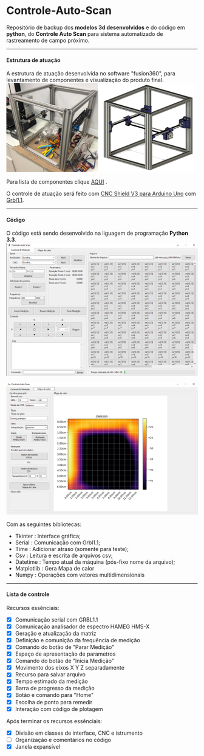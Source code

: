 # Controle-Auto-Scan
Repositório de backup dos **modelos 3d desenvolvidos** e do código em **python**, do **Controle Auto Scan** para sistema automatizado de rastreamento de campo próximo.
****
#### Estrutura de atuação
A estrutura de atuação desenvolvida no software "fusion360", para levantamento de componentes e visualização do produto final.
![N|Solid](/images/IMG1.png)

Para lista de componentes clique [AQUI](https://docs.google.com/document/d/15HYgylcvzmUAGObxVd7cbkju6tUG08WlYevftHTd1gw/edit?usp=sharing) .

O controle de atuação será feito com [CNC Shield V3 para Arduino Uno](https://www.filipeflop.com/produto/cnc-shield-v3-para-arduino-impressora-3d/) com [Grbl1.1](https://github.com/grbl/grbl).
****
#### Código
O código está sendo desenvolvido na liguagem de programação **Python 3.3**.
![N|Solid](/images/IMG2.png)

![N|Solid](/images/IMG6.png)

Com as seguintes bibliotecas:
- Tkinter : Interface gráfica;
- Serial : Comunicação com Grbl1.1;
- Time : Adicionar atraso (somente para teste);
- Csv : Leitura e escrita de arquivos csv;
- Datetime : Tempo atual da máquina (pós-fixo nome da arquivo);
- Matplotlib : Gera Mapa de calor
- Numpy : Operações com vetores multidimensionais
****
#### Lista de controle 
Recursos essênciais:
- [x] Comunicação serial com GRBL1.1
- [x] Comunicação analisador de espectro HAMEG HMS-X
- [x] Geração e atualização da matriz
- [x] Definição e comunição da frequência de medição
- [x] Comando do botão de "Parar Medição"
- [x] Espaço de apresentação de parametros
- [x] Comando do botão de "Inicia Medição"
- [x] Movimento dos eixos X Y Z separadamente
- [x] Recurso para salvar arquivo
- [x] Tempo estimado da medição
- [x] Barra de progresso da medição
- [x] Botão e comando para "Home"
- [x] Escolha de ponto para remedir
- [x] Interação com código de plotagem

Após terminar os recursos essênciais:
- [x] Divisão em classes de interface, CNC e istrumento
- [ ] Organização e comentários no código
- [x] Janela expansível
